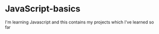 # JavaScript-basics
 I'm learning Javascript and this contains my projects which I've learned so far
